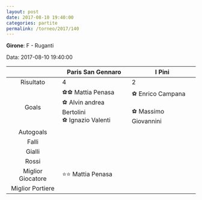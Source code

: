 ```yaml
---
layout: post
date: 2017-08-10 19:40:00
categories: partite
permalink: /torneo/2017/140
---
```

**Girone**: F - Ruganti

Data: 2017-08-10 19:40:00

| | Paris San Gennaro | I Pini |
|:-----:|-----|-----|
Risultato|4|2
Goals|⚽⚽ Mattia Penasa<br/>⚽ Alvin andrea Bertolini<br/>⚽ Ignazio Valenti|⚽ Enrico Campana<br/><br/>⚽ Massimo Giovannini<br/>
Autogoals||
Falli||
Gialli||
Rossi||
Miglior Giocatore|⭐⭐ Mattia Penasa<br/>|
Miglior Portiere||